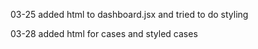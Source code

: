 03-25 added html to dashboard.jsx and tried to do styling

03-28 added html for cases and styled cases

 